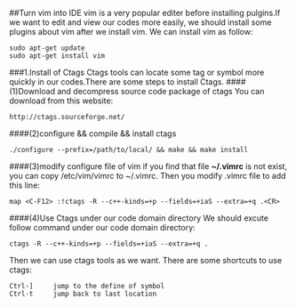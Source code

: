 ##Turn vim into IDE
vim is a very popular editer before installing pulgins.If we want to edit and view our codes more easily, we should
install some plugins about vim after we install vim. We can install vim as follow:

	sudo apt-get update	
	sudo apt-get install vim

###1.Install of Ctags
Ctags tools can locate some tag or symbol more quickly in our codes.There are some steps to install Ctags.
####(1)Download and decompress source code package of ctags
You can download from this website:
	
	http://ctags.sourceforge.net/

####(2)configure && compile && install ctags

	./configure --prefix=/path/to/local/ && make && make install

####(3)modify configure file of vim
if you find that file **~/.vimrc** is not exist, you can copy /etc/vim/vimrc to ~/.vimrc.
Then you modify .vimrc file to add this line:
	
	map <C-F12> :!ctags -R --c++-kinds=+p --fields=+iaS --extra=+q .<CR>

####(4)Use Ctags under our code domain directory
We should excute follow command under our code domain directory:

	ctags -R --c++-kinds=+p --fields=+iaS --extra=+q .

Then we can use ctags tools as we want.
There are some shortcuts to use ctags:
	
    Ctrl-]     jump to the define of symbol 
	Ctrl-t 	   jump back to last location
	

